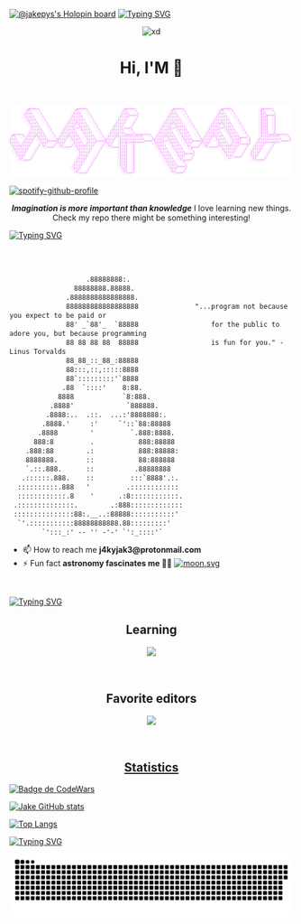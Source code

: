 [![@jakepys's Holopin board](https://holopin.me/jakepys)](https://holopin.io/@jakepys) 
[![Typing SVG](http://readme-typing-svg.herokuapp.com?font=Agdasima&pause=1000&color=11DF19&random=true&width=435&lines=Hi%2C+I'm+Jakepys;And+I+love+Linux%2C+and+programming;What+are+you+waiting+for%2C+check+out+whatever+you+like)](https://git.io/typing-svg)

<p align="center" width="200" style="border-radius: 1000px;">
  <img src="https://media1.tenor.com/m/R_WseIIwQ8QAAAAd/beavis-computer.gif" alt="xd" />
 
  <h1 align="center">Hi, I'M 🦊</h1>
</p>

  <br>


![](./svg/jakepy.png)

[![spotify-github-profile](https://spotify-github-profile.kittinanx.com/api/view?uid=fgna6pkyqb0rz60dv3xdj6wma&cover_image=true&theme=natemoo-re&show_offline=false&background_color=121212&interchange=false&bar_color=53b14f&bar_color_cover=false)](https://github.com/kittinan/spotify-github-profile)


<p align="center"><strong><i>Imagination is more important than knowledge</i></strong> I love learning new things.<br />Check my repo there might be something interesting!</p>

[![Typing SVG](https://readme-typing-svg.herokuapp.com?font=Fira+Code&pause=1000&color=F71D23&background=FF939300&vCenter=true&multiline=true&width=450&lines=-------------------------------------)](https://git.io/typing-svg)


<br />

```  
  
                   .88888888:.
                88888888.88888.
              .8888888888888888.
              888888888888888888              "...program not because you expect to be paid or
              88' _`88'_  `88888                  for the public to adore you, but because programming
              88 88 88 88  88888                  is fun for you." - Linus Torvalds
              88_88_::_88_:88888
              88:::,::,:::::8888
              88`:::::::::'`8888
             .88  `::::'    8:88.
            8888            `8:888.
          .8888'             `888888.
         .8888:..  .::.  ...:'8888888:.
        .8888.'     :'     `'::`88:88888
       .8888        '         `.888:8888.
      888:8         .           888:88888
    .888:88        .:           888:88888:
    8888888.       ::           88:888888
    `.::.888.      ::          .88888888
   .::::::.888.    ::         :::`8888'.:.
  ::::::::::.888   '         .::::::::::::
  ::::::::::::.8    '      .:8::::::::::::.
 .::::::::::::::.        .:888:::::::::::::
 :::::::::::::::88:.__..:88888:::::::::::'
  `'.:::::::::::88888888888.88:::::::::'
        `':::_:' -- '' -'-' `':_::::'`
```
 

<ul>
   <li>📫 How to reach me <strong>j4kyjak3@protonmail.com</strong></li>
   <li>⚡ Fun fact <strong>astronomy fascinates me 🌌🔭</strong>
   <a href="https://moon-svg.minung.dev">
    <img src="https://moon-svg.minung.dev/moon.svg?size=32&theme=ray" alt="moon.svg" />
  </a>
  </li>
</ul>

<br/>

[![Typing SVG](https://readme-typing-svg.herokuapp.com?font=Fira+Code&pause=1000&color=F71D23&background=FF939300&vCenter=true&multiline=true&width=450&lines=-------------------------------------)](https://git.io/typing-svg)

<h2 align='center'>Learning</h2>

<p align="center">
  <a href="https://skillicons.dev">
    <img src="https://skillicons.dev/icons?i=git,python,bash,linux,docker"/>
  </a>
</p>

<br/>
<h2 align="center">Favorite editors </h2>
<p align="center">
  <a href="https://skillicons.dev">
    <img src="https://skillicons.dev/icons?i=vscode,vim" />
</p>

<br />

<h2 align="center"> Statistics </h2>
<a href="https://github.com/anuraghazra/github-readme-stats">

 ![Badge de CodeWars](https://www.codewars.com/users/JuanPerdomo00/badges/small)

 
<!--<p>&nbsp;<img align="center" src="https://github-readme-stats.vercel.app/api?username=juanperdomo00&show_icons=ocean_dark" alt="juanperdomo00" /></p>-->
  
[![Jake GitHub stats](https://github-readme-stats.vercel.app/api?username=JuanPerdomo00&theme=tokyonight)](https://github.com/esteban180sx/github-readme-stats)
  
  
[![Top Langs](https://github-readme-stats.vercel.app/api/top-langs/?username=JuanPerdomo00&layout=compact&theme=tokyonight)](https://github.com/esteban180sx)

[![Typing SVG](https://readme-typing-svg.herokuapp.com?font=Fira+Code&pause=1000&color=F71D23&background=FF939300&vCenter=true&multiline=true&width=450&lines=-------------------------------------)](https://git.io/typing-svg)
  
 ![](./svg/github-user-contribution.svg)



